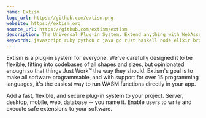 ```yaml
---
name: Extism
logo_url: https://github.com/extism.png
website: https://extism.org
source_url: https://github.com/extism/extism
description: The Universal Plug-in System. Extend anything with WebAssembly.
keywords: javascript ruby python c java go rust haskell node elixir browser sdk csharp cpp dotnet zig ocaml webassembly wasm plugin-system
---
```


Extism is a plug-in system for everyone. We've carefully designed it to be flexible, fitting into codebases of all shapes and sizes, but opinionated enough so that things Just Work™ the way they should. Extism's goal is to make all software programmable, and with support for over 15 programming languages, it's the easiest way to run WASM functions directly in your app.

Add a fast, flexible, and secure plug-in system to your project. Server, desktop, mobile, web, database -- you name it. Enable users to write and execute safe extensions to your software.
